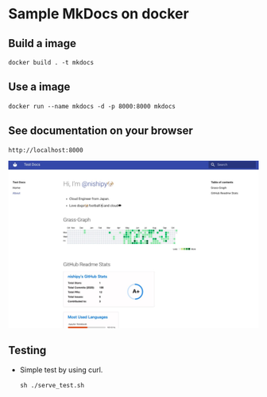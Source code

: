 # Sample MkDocs on docker
## Build a image
```
docker build . -t mkdocs
```

## Use a image
```
docker run --name mkdocs -d -p 8000:8000 mkdocs
```

## See documentation on your browser
```
http://localhost:8000
```

![](images/sampledoc.jpg)

## Testing
- Simple test by using curl.
  ```
  sh ./serve_test.sh 
  ```
